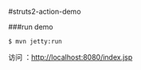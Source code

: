 #struts2-action-demo

###run demo

```shell
$ mvn jetty:run
```

访问 ：[http://localhost:8080/index.jsp](http://localhost:8080/index.jsp) 


